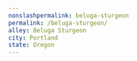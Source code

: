 ```yaml
---
﻿nonslashpermalink: beluga-sturgeon
permalink: /beluga-sturgeon/
alley: Beluga Sturgeon
city: Portland
state: Oregon
---
```

